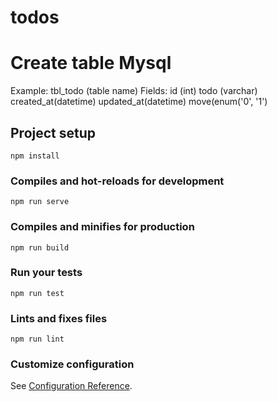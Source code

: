 # todos

# Create table Mysql
Example: 
tbl_todo (table name)
Fields: id (int)
        todo (varchar)
        created_at(datetime)
        updated_at(datetime)
        move(enum('0', '1') 
  

## Project setup
```
npm install
```

### Compiles and hot-reloads for development
```
npm run serve
```

### Compiles and minifies for production
```
npm run build
```

### Run your tests
```
npm run test
```

### Lints and fixes files
```
npm run lint
```

### Customize configuration
See [Configuration Reference](https://cli.vuejs.org/config/).

